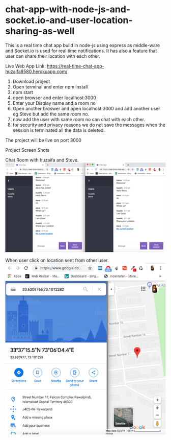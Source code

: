 # chat-app-with-node-js-and-socket.io-and-user-location-sharing-as-well
This is a real time chat app build in node-js using express as middle-ware and Socket.io is used for real time notifications. It has also a feature that user can share their location with each other.

Live Web App Link: https://real-time-chat-app-huzaifa8580.herokuapp.com/

1) Download project
2) Open terminal and enter npm install
3) npm start
4) open browser and enter localhost:3000 
5) Enter your Display name and a room no
6) Open another broswer and open localhost:3000 and add another user eg Steve but add the same room no.
7) now add the user with same room no can chat with each other.
8) for security and privacy reasons we do not save the messages when the session is terminated all the data is deleted.  

The project will be live on port 3000 

Project Screen Shots 


Chat Room with huzaifa and Steve.
![](Chat-app.png)






When user click on location sent from other user.
![](location-sharing.png)

